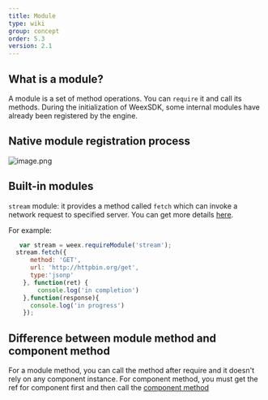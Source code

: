 ```yaml
---
title: Module
type: wiki
group: concept
order: 5.3
version: 2.1
---
```

## What is a module?
A module is a set of method operations. You can `require` it and call its methods. During the initialization of WeexSDK, some internal modules have already been registered by the engine.

## Native module registration process
  ![image.png](http://ata2-img.cn-hangzhou.img-pub.aliyun-inc.com/300d1b44bb5b94f6f6c0322a355fa574.png)

## Built-in modules
`stream` module: it provides a method called `fetch` which can invoke a network request to specified server. You can get more details [here](../references/modules/stream.html). 

For example: 

  ```javaScript
	 var stream = weex.requireModule('stream');
	stream.fetch({
        method: 'GET',
        url: 'http://httpbin.org/get',
        type:'jsonp'
      }, function(ret) {
		  console.log('in completion')
      },function(response){
        console.log('in progress')
      });
  ```

## Difference between module method and component method
For a module method, you can call the method after require and it doesn't rely on any component instance. For component method, you must get the ref for component first and then call the [component method](./component-introduction.html)
